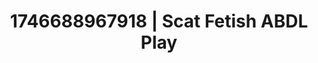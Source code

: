 ---
categories:
- AI-generated
- Sultry voice
- Ethereal kink
- Deep touch
- Candlelit scenes
- ASMR
- Curvy bodies
- Cosplay
image: /assets/images/1746688967918.jpg
layout: post
seo:
  description: Featured content with artistic Scat Fetish, ABDL Play. HD images available.
  keywords: Scat Fetish, ABDL Play
  og_image: /assets/images/1746688967918.jpg
  schema_type: VisualArtwork
tags:
- '#1746688967918'
- ABDL Play
- Scat Fetish
title: 1746688967918 | Scat Fetish ABDL Play
---